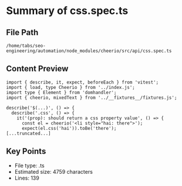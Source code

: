 # Summary of css.spec.ts
  
## File Path
`/home/tabs/seo-engineering/automation/node_modules/cheerio/src/api/css.spec.ts`

## Content Preview
```
import { describe, it, expect, beforeEach } from 'vitest';
import { load, type Cheerio } from '../index.js';
import type { Element } from 'domhandler';
import { cheerio, mixedText } from '../__fixtures__/fixtures.js';

describe('$(...)', () => {
  describe('.css', () => {
    it('(prop): should return a css property value', () => {
      const el = cheerio('<li style="hai: there">');
      expect(el.css('hai')).toBe('there');
[...truncated...]
```

## Key Points
- File type: .ts
- Estimated size: 4759 characters
- Lines: 139
